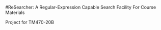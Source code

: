 #ReSearcher: A Regular-Expression Capable Search Facility For Course Materials

Project for TM470-20B
